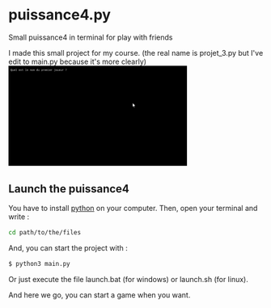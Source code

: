 # puissance4.py
Small puissance4 in terminal for play with friends

I made this small project for my course. (the real name is projet_3.py but I've edit to main.py because it's more clearly)
<img src="https://raw.githubusercontent.com/pioupia/pioupia/master/img/gif_python.gif" width="70%">
## Launch the puissance4

You have to install [python](https://www.python.org/downloads/) on your computer.
Then, open your terminal and write :
```sh
cd path/to/the/files
```

And, you can start the project with :
```sh
$ python3 main.py
```
Or just execute the file launch.bat (for windows) or launch.sh (for linux).

And here we go, you can start a game when you want.
